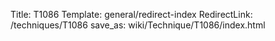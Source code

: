 Title: T1086
Template: general/redirect-index
RedirectLink: /techniques/T1086
save_as: wiki/Technique/T1086/index.html